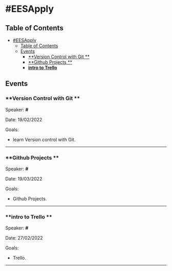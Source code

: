 # #EESApply

## Table of Contents
- [#EESApply](#EESApply)
  - [Table of Contents](#table-of-contents)
  - [Events](#events)
    - [**Version Control with Git **](#versioncontrolwithgit)
    - [**Github Projects  **](#githubprojects)
    - [**intro to Trello**](#trello)


## Events
### **Version Control with Git **


Speaker: **#** 

Date: 19/02/2022 

Goals: 

  - learn Version control with Git.

---
### **Github Projects **


Speaker: **#** 

Date: 19/03/2022 

Goals: 

  - Github Projects.

---

### **intro to Trello **


Speaker: **#** 

Date: 27/02/2022 

Goals: 

  - Trello.

---
